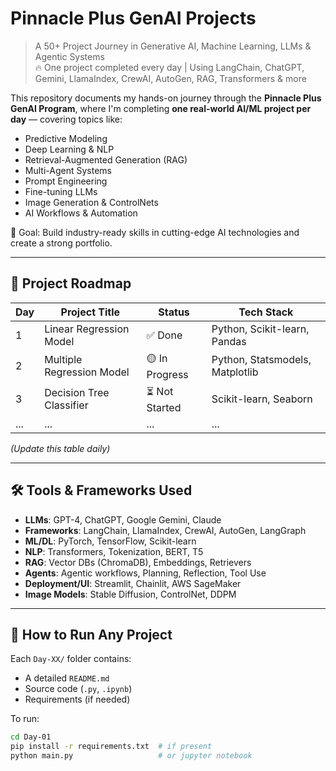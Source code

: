 # Pinnacle Plus GenAI Projects

> A 50+ Project Journey in Generative AI, Machine Learning, LLMs & Agentic Systems  
> 🔥 One project completed every day | Using LangChain, ChatGPT, Gemini, LlamaIndex, CrewAI, AutoGen, RAG, Transformers & more

This repository documents my hands-on journey through the **Pinnacle Plus GenAI Program**, where I'm completing **one real-world AI/ML project per day** — covering topics like:
- Predictive Modeling
- Deep Learning & NLP
- Retrieval-Augmented Generation (RAG)
- Multi-Agent Systems
- Prompt Engineering
- Fine-tuning LLMs
- Image Generation & ControlNets
- AI Workflows & Automation

🎯 Goal: Build industry-ready skills in cutting-edge AI technologies and create a strong portfolio.

---

## 🚀 Project Roadmap

| Day | Project Title | Status | Tech Stack |
|-----|---------------|--------|-----------|
| 1 | Linear Regression Model | ✅ Done | Python, Scikit-learn, Pandas |
| 2 | Multiple Regression Model | 🟡 In Progress | Python, Statsmodels, Matplotlib |
| 3 | Decision Tree Classifier | ⏳ Not Started | Scikit-learn, Seaborn |
| ... | ... | ... | ... |

*(Update this table daily)*

---

## 🛠 Tools & Frameworks Used
- **LLMs**: GPT-4, ChatGPT, Google Gemini, Claude
- **Frameworks**: LangChain, LlamaIndex, CrewAI, AutoGen, LangGraph
- **ML/DL**: PyTorch, TensorFlow, Scikit-learn
- **NLP**: Transformers, Tokenization, BERT, T5
- **RAG**: Vector DBs (ChromaDB), Embeddings, Retrievers
- **Agents**: Agentic workflows, Planning, Reflection, Tool Use
- **Deployment/UI**: Streamlit, Chainlit, AWS SageMaker
- **Image Models**: Stable Diffusion, ControlNet, DDPM

---

## 📂 How to Run Any Project
Each `Day-XX/` folder contains:
- A detailed `README.md`
- Source code (`.py`, `.ipynb`)
- Requirements (if needed)

To run:
```bash
cd Day-01
pip install -r requirements.txt  # if present
python main.py                   # or jupyter notebook
